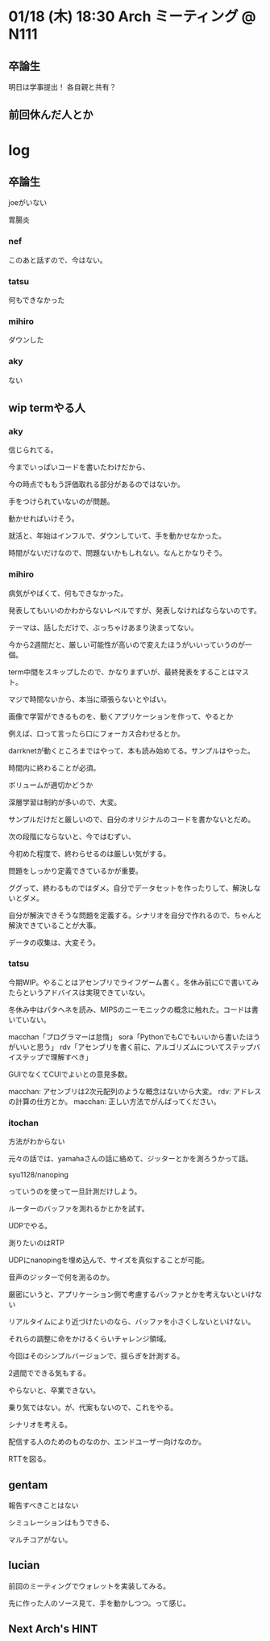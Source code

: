 # 01/18 (木) 18:30 Arch ミーティング @ N111

## 卒論生
明日は学事提出！
各自親と共有？

## 前回休んだ人とか


# log

## 卒論生

joeがいない

胃腸炎

### nef

このあと話すので、今はない。

### tatsu

何もできなかった

### mihiro

ダウンした

### aky

ない

## wip termやる人

### aky

信じられてる。

今までいっぱいコードを書いたわけだから、

今の時点でももう評価取れる部分があるのではないか。

手をつけられていないのが問題。


動かせればいけそう。

就活と、年始はインフルで、ダウンしていて、手を動かせなかった。

時間がないだけなので、問題ないかもしれない。なんとかなりそう。


### mihiro

病気がやばくて、何もできなかった。

発表してもいいのかわからないレベルですが、発表しなければならないのです。

テーマは、話しただけで、ぶっちゃけあまり決まってない。

今から2週間だと、厳しい可能性が高いので変えたほうがいいっていうのが一個。

term中間をスキップしたので、かなりまずいが、最終発表をすることはマスト。

マジで時間ないから、本当に頑張らないとやばい。

画像で学習ができるものを、動くアプリケーションを作って、やるとか

例えば、口って言ったら口にフォーカス合わせるとか。

darrknetが動くところまではやって、本も読み始めてる。サンプルはやった。

時間内に終わることが必須。

ボリュームが適切かどうか

深層学習は制約が多いので、大変。

サンプルだけだと厳しいので、自分のオリジナルのコードを書かないとだめ。

次の段階にならないと、今ではむずい、

今初めた程度で、終わらせるのは厳しい気がする。

問題をしっかり定義できているかが重要。

ググって、終わるものではダメ。自分でデータセットを作ったりして、解決しないとダメ。

自分が解決できそうな問題を定義する。シナリオを自分で作れるので、ちゃんと解決できていることが大事。


データの収集は、大変そう。

### tatsu

今期WIP。やることはアセンブリでライフゲーム書く。冬休み前にCで書いてみたらというアドバイスは実現できていない。

冬休み中はパタヘネを読み、MIPSのニーモニックの概念に触れた。コードは書いていない。

macchan「プログラマーは怠惰」
sora「PythonでもCでもいいから書いたほうがいいと思う」
rdv「アセンブリを書く前に、アルゴリズムについてステップバイステップで理解すべき」

GUIでなくてCUIでよいとの意見多数。

macchan: アセンブリは2次元配列のような概念はないから大変。
rdv: アドレスの計算の仕方とか。
macchan: 正しい方法でがんばってください。

### itochan

方法がわからない

元々の話では、yamahaさんの話に絡めて、ジッターとかを測ろうかって話。


syu1128/nanoping

っていうのを使って一旦計測だけしよう。

ルーターのバッファを測れるかとかを試す。

UDPでやる。

測りたいのはRTP

UDPにnanopingを埋め込んで、サイズを真似することが可能。

音声のジッターで何を測るのか。

厳密にいうと、アプリケーション側で考慮するバッファとかを考えないといけない

リアルタイムにより近づけたいのなら、バッファを小さくしないといけない。

それらの調整に命をかけるくらいチャレンジ領域。

今回はそのシンプルバージョンで、揺らぎを計測する。

2週間でできる気もする。

やらないと、卒業できない。

乗り気ではない。が、代案もないので、これをやる。


シナリオを考える。

配信する人のためのものなのか、エンドユーザー向けなのか。

RTTを図る。


## gentam

報告すべきことはない

シミュレーションはもうできる、

マルチコアがない。


## lucian

前回のミーティングでウォレットを実装してみる。

先に作った人のソース見て、手を動かしつつ。って感じ。



## Next Arch's HINT
